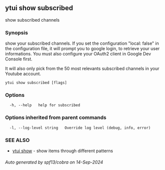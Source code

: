 ## ytui show subscribed

show subscribed channels

### Synopsis


show your subscribed channels.
If you set the configuration "local: false" in the configuration file, it will prompt you to google login,
to retrieve your user informations. You must also configure your OAuth2 client in Google Dev Console first.

It will also only pick from the 50 most relevants subscribed channels in your Youtube account.

```
ytui show subscribed [flags]
```

### Options

```
  -h, --help   help for subscribed
```

### Options inherited from parent commands

```
  -l, --log-level string   Override log level (debug, info, error)
```

### SEE ALSO

* [ytui show](ytui_show.md)	 - show items through different patterns

###### Auto generated by spf13/cobra on 14-Sep-2024

